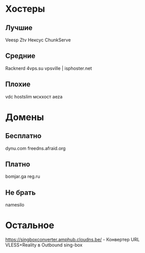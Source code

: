 # Хостеры

## Лучшие
Veesp
Ztv
Нексус
ChunkServe

## Средние
Racknerd
4vps.su
vpsville | isphoster.net

## Плохие
vdc
hostslim
мскхост
aeza

# Домены

## Бесплатно
dynu.com
freedns.afraid.org

## Платно
bomjar.ga
reg.ru

## Не брать
namesilo


# Остальное

https://singboxconverter.amphub.cloudns.be/ - Конвертер URL VLESS+Reality в Outbound sing-box